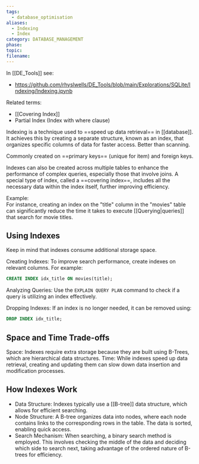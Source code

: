 ```yaml
---
tags:
  - database_optimisation
aliases:
  - Indexing
  - Index
category: DATABASE_MANAGEMENT
phase: 
topic: 
filename:
---
```

In [[DE_Tools]] see: 
- https://github.com/rhyslwells/DE_Tools/blob/main/Explorations/SQLite/Indexing/Indexing.ipynb

Related terms:
- [[Covering Index]]
- Partial Index (Index with where clause)

Indexing is a technique used to ==speed up data retrieval== in [[database]]. It achieves this by creating a separate structure, known as an index, that organizes specific columns of data for faster access. Better than scanning.

Commonly created on ==primary keys== (unique for item) and foreign keys.

Indexes can also be created across multiple tables to enhance the performance of complex queries, especially those that involve joins. A special type of index, called a ==covering index==, includes all the necessary data within the index itself, further improving efficiency.

Example:  
For instance, creating an index on the "title" column in the "movies" table can significantly reduce the time it takes to execute [[Querying|queries]] that search for movie titles.

## Using Indexes

Keep in mind that indexes consume additional storage space.

Creating Indexes: To improve search performance, create indexes on relevant columns. For example:
  ```sql
  CREATE INDEX idx_title ON movies(title);
  ```

Analyzing Queries: Use the `EXPLAIN QUERY PLAN` command to check if a query is utilizing an index effectively.

Dropping Indexes: If an index is no longer needed, it can be removed using:
  ```sql
  DROP INDEX idx_title;
  ```

## Space and Time Trade-offs

Space: Indexes require extra storage because they are built using B-Trees, which are hierarchical data structures.
Time: While indexes speed up data retrieval, creating and updating them can slow down data insertion and modification processes.

## How Indexes Work

- Data Structure: Indexes typically use a [[B-tree]] data structure, which allows for efficient searching.
- Node Structure: A B-tree organizes data into nodes, where each node contains links to the corresponding rows in the table. The data is sorted, enabling quick access.
- Search Mechanism: When searching, a binary search method is employed. This involves checking the middle of the data and deciding which side to search next, taking advantage of the ordered nature of B-trees for efficiency.
